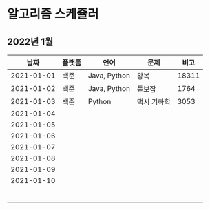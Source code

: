 # 알고리즘 스케쥴러

## 2022년 1월

| 날짜       | 플랫폼 | 언어         | 문제        | 비고  |
| ---------- | ------ | ------------ | ----------- | ----- |
| 2021-01-01 | 백준   | Java, Python | 왕복        | 18311 |
| 2021-01-02 | 백준   | Java, Python | 듣보잡      | 1764  |
| 2021-01-03 | 백준   | Python       | 택시 기하학 | 3053  |
| 2021-01-04 |        |              |             |       |
| 2021-01-05 |        |              |             |       |
| 2021-01-06 |        |              |             |       |
| 2021-01-07 |        |              |             |       |
| 2021-01-08 |        |              |             |       |
| 2021-01-09 |        |              |             |       |
| 2021-01-10 |        |              |             |       |
|            |        |              |             |       |
|            |        |              |             |       |
|            |        |              |             |       |
|            |        |              |             |       |
|            |        |              |             |       |
|            |        |              |             |       |

